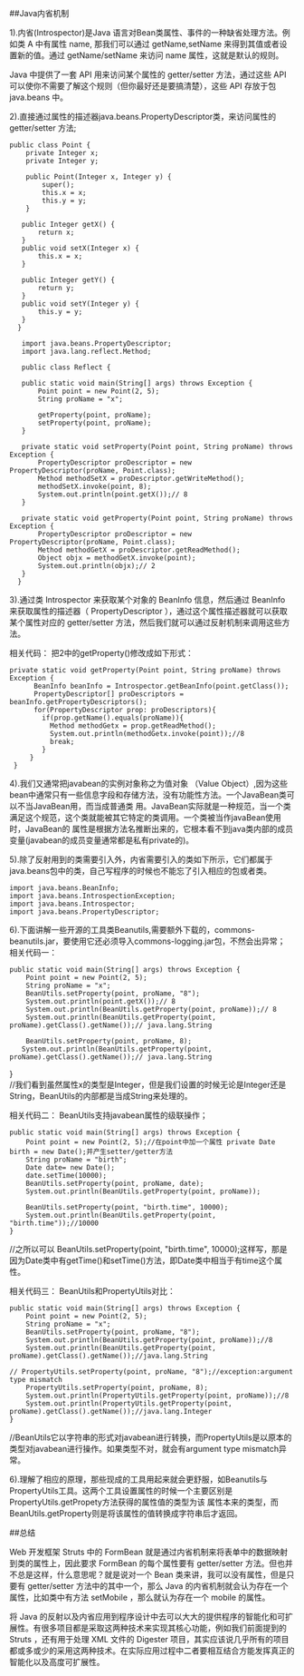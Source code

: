 ##Java内省机制

1).内省(Introspector)是Java 语言对Bean类属性、事件的一种缺省处理方法。例如类 A 中有属性 name, 那我们可以通过 getName,setName 来得到其值或者设置新的值。通过 getName/setName 来访问 name 属性，这就是默认的规则。 

   Java 中提供了一套 API 用来访问某个属性的 getter/setter 方法，通过这些 API 可以使你不需要了解这个规则（但你最好还是要搞清楚），这些 API 存放于包 java.beans 中。

2).直接通过属性的描述器java.beans.PropertyDescriptor类，来访问属性的getter/setter 方法;

    public class Point {     
        private Integer x;     
        private Integer y;     
            
        public Point(Integer x, Integer y) {     
            super();     
            this.x = x;     
            this.y = y;     
        }     
            
       public Integer getX() {     
           return x;     
       }        
       public void setX(Integer x) {     
           this.x = x;     
       }     
           
       public Integer getY() {     
           return y;     
       }      
       public void setY(Integer y) {     
           this.y = y;     
       }     
      }     
       
       import java.beans.PropertyDescriptor;     
       import java.lang.reflect.Method;     
           
       public class Reflect {     
           
       public static void main(String[] args) throws Exception {     
           Point point = new Point(2, 5);     
           String proName = "x";     
           
           getProperty(point, proName);     
           setProperty(point, proName);     
       }     
           
       private static void setProperty(Point point, String proName) throws Exception {     
           PropertyDescriptor proDescriptor = new PropertyDescriptor(proName, Point.class);     
           Method methodSetX = proDescriptor.getWriteMethod();     
           methodSetX.invoke(point, 8);     
           System.out.println(point.getX());// 8     
       }     
           
       private static void getProperty(Point point, String proName) throws Exception {     
           PropertyDescriptor proDescriptor = new PropertyDescriptor(proName, Point.class);     
           Method methodGetX = proDescriptor.getReadMethod();     
           Object objx = methodGetX.invoke(point);     
           System.out.println(objx);// 2     
       }     
      }      

3).通过类 Introspector 来获取某个对象的 BeanInfo 信息，然后通过 BeanInfo 来获取属性的描述器（ PropertyDescriptor ），通过这个属性描述器就可以获取某个属性对应的 getter/setter 方法，然后我们就可以通过反射机制来调用这些方法。

相关代码：
把2中的getProperty()修改成如下形式：

    private static void getProperty(Point point, String proName) throws Exception {     
          BeanInfo beanInfo = Introspector.getBeanInfo(point.getClass());     
          PropertyDescriptor[] proDescriptors = beanInfo.getPropertyDescriptors();     
          for(PropertyDescriptor prop: proDescriptors){     
            if(prop.getName().equals(proName)){     
              Method methodGetx = prop.getReadMethod();     
              System.out.println(methodGetx.invoke(point));//8     
              break;     
            }     
         }     
     }   

4).我们又通常把javabean的实例对象称之为值对象 （Value Object）,因为这些bean中通常只有一些信息字段和存储方法，没有功能性方法。一个JavaBean类可以不当JavaBean用，而当成普通类 用。JavaBean实际就是一种规范，当一个类满足这个规范，这个类就能被其它特定的类调用。一个类被当作javaBean使用时，JavaBean的 属性是根据方法名推断出来的，它根本看不到java类内部的成员变量(javabean的成员变量通常都是私有private的)。

5).除了反射用到的类需要引入外，内省需要引入的类如下所示，它们都属于java.beans包中的类，自己写程序的时候也不能忘了引入相应的包或者类。

    import java.beans.BeanInfo;
    import java.beans.IntrospectionException;
    import java.beans.Introspector;
    import java.beans.PropertyDescriptor;

6).下面讲解一些开源的工具类Beanutils,需要额外下载的，commons-beanutils.jar，要使用它还必须导入commons-logging.jar包，不然会出异常；
相关代码一：

    public static void main(String[] args) throws Exception {     
        Point point = new Point(2, 5);     
        String proName = "x";     
        BeanUtils.setProperty(point, proName, "8");     
        System.out.println(point.getX());// 8     
        System.out.println(BeanUtils.getProperty(point, proName));// 8     
        System.out.println(BeanUtils.getProperty(point, proName).getClass().getName());// java.lang.String     
        
        BeanUtils.setProperty(point, proName, 8);     
       System.out.println(BeanUtils.getProperty(point, proName).getClass().getName());// java.lang.String     
   }     
   //我们看到虽然属性x的类型是Integer，但是我们设置的时候无论是Integer还是String，BeanUtils的内部都是当成String来处理的。  

相关代码二：
BeanUtils支持javabean属性的级联操作；

    public static void main(String[] args) throws Exception {     
        Point point = new Point(2, 5);//在point中加一个属性 private Date birth = new Date();并产生setter/getter方法     
        String proName = "birth";     
        Date date= new Date();     
        date.setTime(10000);     
        BeanUtils.setProperty(point, proName, date);     
        System.out.println(BeanUtils.getProperty(point, proName));     
             
        BeanUtils.setProperty(point, "birth.time", 10000);     
        System.out.println(BeanUtils.getProperty(point, "birth.time"));//10000     
    }

//之所以可以 BeanUtils.setProperty(point, "birth.time", 10000);这样写，那是因为Date类中有getTime()和setTime()方法，即Date类中相当于有time这个属性。   

相关代码三：
BeanUtils和PropertyUtils对比：

    public static void main(String[] args) throws Exception {     
        Point point = new Point(2, 5);     
        String proName = "x";     
        BeanUtils.setProperty(point, proName, "8");     
        System.out.println(BeanUtils.getProperty(point, proName));//8     
        System.out.println(BeanUtils.getProperty(point, proName).getClass().getName());//java.lang.String     
             
    // PropertyUtils.setProperty(point, proName, "8");//exception:argument type mismatch     
        PropertyUtils.setProperty(point, proName, 8);     
        System.out.println(PropertyUtils.getProperty(point, proName));//8     
        System.out.println(PropertyUtils.getProperty(point, proName).getClass().getName());//java.lang.Integer     
    }     
//BeanUtils它以字符串的形式对javabean进行转换，而PropertyUtils是以原本的类型对javabean进行操作。如果类型不对，就会有argument type mismatch异常。  

6).理解了相应的原理，那些现成的工具用起来就会更舒服，如Beanutils与 PropertyUtils工具。这两个工具设置属性的时候一个主要区别是PropertyUtils.getPropety方法获得的属性值的类型为该 属性本来的类型，而BeanUtils.getProperty则是将该属性的值转换成字符串后才返回。

##总结

Web 开发框架 Struts 中的 FormBean 就是通过内省机制来将表单中的数据映射到类的属性上，因此要求 FormBean 的每个属性要有 getter/setter 方法。但也并不总是这样，什么意思呢？就是说对一个 Bean 类来讲，我可以没有属性，但是只要有 getter/setter 方法中的其中一个，那么 Java 的内省机制就会认为存在一个属性，比如类中有方法 setMobile ，那么就认为存在一个 mobile 的属性。

将 Java 的反射以及内省应用到程序设计中去可以大大的提供程序的智能化和可扩展性。有很多项目都是采取这两种技术来实现其核心功能，例如我们前面提到的 Struts ，还有用于处理 XML 文件的 Digester 项目，其实应该说几乎所有的项目都或多或少的采用这两种技术。在实际应用过程中二者要相互结合方能发挥真正的智能化以及高度可扩展性。